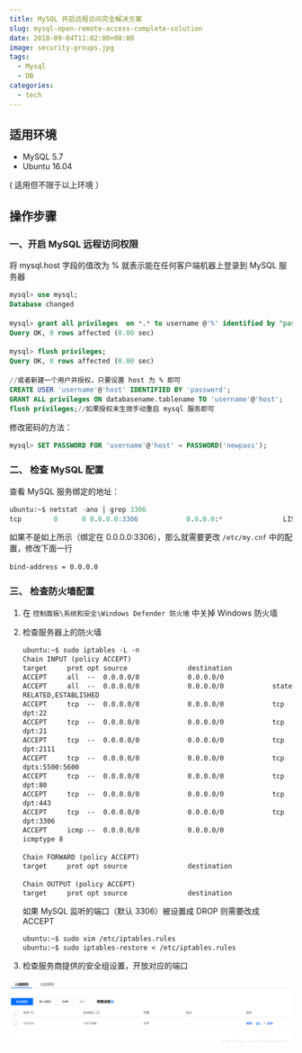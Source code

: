 ```yaml
---
title: MySQL 开启远程访问完全解决方案
slug: mysql-open-remote-access-complete-solution
date: 2018-09-04T11:02:00+08:00
image: security-groups.jpg
tags:
  - Mysql
  - DB
categories:
  - tech
---
```


## 适用环境

- MySQL 5.7
- Ubuntu 16.04

( 适用但不限于以上环境 ）

## 操作步骤

### 一、开启 MySQL 远程访问权限

将 mysql.host 字段的值改为 % 就表示能在任何客户端机器上登录到 MySQL 服务器

```sql
mysql> use mysql;
Database changed

mysql> grant all privileges  on *.* to username @'%' identified by "password";
Query OK, 0 rows affected (0.00 sec)

mysql> flush privileges;
Query OK, 0 rows affected (0.00 sec)

//或者新建一个用户并授权，只要设置 host 为 % 即可
CREATE USER 'username'@'host' IDENTIFIED BY 'password';
GRANT ALL privileges ON databasename.tablename TO 'username'@'host';
flush privileges;//如果授权未生效手动重启 mysql 服务即可
```

修改密码的方法：

```sql
mysql> SET PASSWORD FOR 'username'@'host' = PASSWORD('newpass');
```

### 二、 检查 MySQL 配置

查看 MySQL 服务绑定的地址：

```sql
ubuntu:~$ netstat -ano | grep 3306
tcp        0      0 0.0.0.0:3306            0.0.0.0:*               LISTEN      off (0.00/0/0)
```

如果不是如上所示（绑定在 0.0.0.0:3306），那么就需要更改 `/etc/my.cnf` 中的配置，修改下面一行

`bind-address = 0.0.0.0`

### 三、 检查防火墙配置

1.  在 `控制面板\系统和安全\Windows Defender 防火墙` 中关掉 Windows 防火墙

2.  检查服务器上的防火墙

    ```shell
    ubuntu:~$ sudo iptables -L -n
    Chain INPUT (policy ACCEPT)
    target     prot opt source               destination
    ACCEPT     all  --  0.0.0.0/0            0.0.0.0/0
    ACCEPT     all  --  0.0.0.0/0            0.0.0.0/0            state RELATED,ESTABLISHED
    ACCEPT     tcp  --  0.0.0.0/0            0.0.0.0/0            tcp dpt:22
    ACCEPT     tcp  --  0.0.0.0/0            0.0.0.0/0            tcp dpt:21
    ACCEPT     tcp  --  0.0.0.0/0            0.0.0.0/0            tcp dpt:2111
    ACCEPT     tcp  --  0.0.0.0/0            0.0.0.0/0            tcp dpts:5500:5600
    ACCEPT     tcp  --  0.0.0.0/0            0.0.0.0/0            tcp dpt:80
    ACCEPT     tcp  --  0.0.0.0/0            0.0.0.0/0            tcp dpt:443
    ACCEPT     tcp  --  0.0.0.0/0            0.0.0.0/0            tcp dpt:3306
    ACCEPT     icmp --  0.0.0.0/0            0.0.0.0/0            icmptype 8

    Chain FORWARD (policy ACCEPT)
    target     prot opt source               destination

    Chain OUTPUT (policy ACCEPT)
    target     prot opt source               destination
    ```

    如果 MySQL 监听的端口（默认 3306）被设置成 DROP 则需要改成 ACCEPT

    ```shell
    ubuntu:~$ sudo vim /etc/iptables.rules
    ubuntu:~$ sudo iptables-restore < /etc/iptables.rules
    ```

3.  检查服务商提供的安全组设置，开放对应的端口

![安全组](security-groups.jpg)
